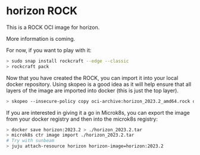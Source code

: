 # horizon ROCK

This is a ROCK OCI image for horizon.

More information is coming.

For now, if you want to play with it:

```bash
> sudo snap install rockcraft --edge --classic
> rockcraft pack
```

Now that you have created the ROCK, you can import it into
your local docker repository. Using skopeo is a good idea as
it will help ensure that all layers of the image are imported
into docker (this is just the top layer).

```bash
> skopeo --insecure-policy copy oci-archive:horizon_2023.2_amd64.rock docker-daemon:horizon:2023.2
```

If you are interested in giving it a go in Microk8s, you can
export the image from your docker registry and then into the
microk8s registry:

```bash
> docker save horizon:2023.2 > ./horizon_2023.2.tar
> microk8s ctr image import ./horizon_2023.2.tar
# Try with sunbeam
> juju attach-resource horizon horizon-image=horizon:2023.2
```
